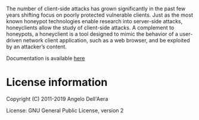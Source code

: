 The number of client-side attacks has grown significantly in the past few years shifting
focus on poorly protected vulnerable clients. Just as the most known honeypot technologies
enable research into server-side attacks, honeyclients allow the study of client-side
attacks. A complement to honeypots, a honeyclient is a tool designed to mimic the behavior
of a user-driven network client application, such as a web browser, and be exploited by an
attacker’s content.

Documentation is available [here](https://buffer.github.io/thug/doc/)


License information
===================

Copyright (C) 2011-2019 Angelo Dell'Aera

License: GNU General Public License, version 2
